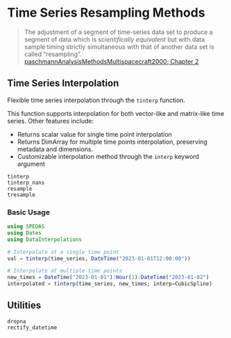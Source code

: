 # Time Series Resampling Methods

> The adjustment of a segment of time-series data set to produce a segment of data which is *scientifically equivalent* but with data sample timing strictly simultaneous with that of another data set is called “resampling”. [paschmannAnalysisMethodsMultispacecraft2000; Chapter 2](@citet)

## Time Series Interpolation

Flexible time series interpolation through the `tinterp` function.

This function supports interpolation for both vector-like and matrix-like time series. Other features include:

- Returns scalar value for single time point interpolation
- Returns DimArray for multiple time points interpolation, preserving metadata and dimensions. 
- Customizable interpolation method through the `interp` keyword argument

```@docs
tinterp
tinterp_nans
resample
tresample
```

### Basic Usage

```julia
using SPEDAS
using Dates
using DataInterpolations

# Interpolate at a single time point
val = tinterp(time_series, DateTime("2023-01-01T12:00:00"))

# Interpolate at multiple time points
new_times = DateTime("2023-01-01"):Hour(1):DateTime("2023-01-02")
interpolated = tinterp(time_series, new_times; interp=CubicSpline)
```

## Utilities

```@docs
dropna
rectify_datetime
```